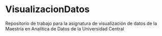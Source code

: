 # VisualizacionDatos
Repositorio de trabajo para la asignatura de visualización de datos de la Maestría en Analítica de Datos de la Universidad Central

